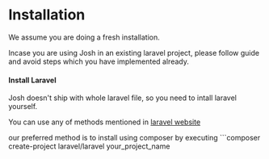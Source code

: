 # Installation

We assume you are doing a fresh installation.

Incase you are using Josh in an existing laravel project, please follow guide and avoid steps which you have implemented already.

#### Install Laravel
Josh doesn't ship with whole laravel file, so you need to intall laravel yourself.

You can use any of methods mentioned in [laravel website](http://laravel.com/docs/4.2/installation)

our preferred method is to install using composer by executing ```composer create-project laravel/laravel your_project_name
```

